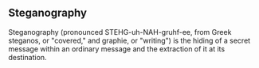 ## Steganography
Steganography (pronounced STEHG-uh-NAH-gruhf-ee, from Greek steganos, or "covered," and graphie, or "writing") is the hiding of a secret message within an ordinary message and the extraction of it at its destination.
